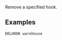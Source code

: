 <!--
layout:  index.html
title:   DELHOOK - Tile38
class:   command
command: delhook
-->

Remove a specified hook. 

## Examples

```tile38
DELHOOK warehouse
```
